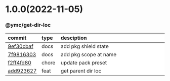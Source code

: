 
<style>
table{
    display:table;
    width:100%;
}
table th:nth-of-type(1),table th:nth-of-type(2) {
    width:12%;
}
</style>


<a name="1.0.0"></a>
# 1.0.0(2022-11-05)
### @ymc/get-dir-loc

<div align="center" style="margin-left: auto;margin-right: auto;background:white;">

commit|type|desciption
:----|:----|:----
[9ef30cbaf](https://github.com/ymc-github/js-idea/commit/69ef30cbafa7b142be899e74e531fb23bac0879c)|docs|add pkg shield state
[7f9816303](https://github.com/ymc-github/js-idea/commit/17f9816303affed7df6cf9d56cf31f4ee2c7cbd5)|docs|add pkg scope at name
[f2ff4fd80](https://github.com/ymc-github/js-idea/commit/4f2ff4fd80a20640b5c8832e70bf2ff0fb04e0ef)|chore|update pack preset
[add923627](https://github.com/ymc-github/js-idea/commit/0add9236274ded6b95132093486861333d858c0a)|feat|get parent dir loc

</div>